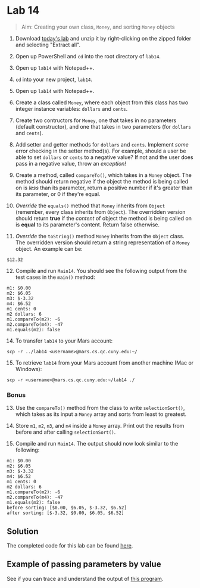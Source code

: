 # Lab 14

> Aim: Creating your own class, `Money`, and sorting `Money` objects

1. Download <a href="/Misc/TODO/lab14.zip" download>today's lab</a> and unzip it by right-clicking on the zipped folder and selecting "Extract all".

2. Open up PowerShell and `cd` into the root directory of `lab14`. 

4. Open up `lab14` with Notepad++.

3. `cd` into your new project, `lab14`.

4. Open up `lab14` with Notepad++.

6. Create a class called `Money`, where each object from this class has two integer instance variables: `dollars` and `cents`.

7. Create two contructors for `Money`, one that takes in no parameters (default constructor), and one that takes in two parameters (for `dollars` and `cents`).

8. Add setter and getter methods for `dollars` and `cents`. Implement *some* error checking in the setter method(s). For example, should a user be able to set `dollars` or `cents` to a negative value? If not and the user does pass in a negative value, throw an *exception!*

9. Create a method, called `compareTo()`, which takes in a `Money` object. The method should return negative if the object the method is being called on is *less* than its parameter, return a positive number if it's greater than its parameter, or 0 if they're equal.

10. *Override* the `equals()` method that `Money` inherits from `Object` (remember, every class inherits from `Object`). The overridden version should return **true** if the *content* of object the method is being called on is **equal** to its parameter's content. Return false otherwise.

11. *Override* the `toString()` method `Money` inherits from the `Object` class. The overridden version should return a string representation of a `Money` object. An example can be:
```
$12.32
```
12. Compile and run `Main14`. You should see the following output from the test cases in the `main()` method:
```
m1: $0.00
m2: $6.05
m3: $-3.32
m4: $6.52
m1 cents: 0
m2 dollars: 6
m1.compareTo(m2): -6
m2.compareTo(m4): -47
m1.equals(m2): false
```
14. To transfer `lab14` to your Mars account:
```
scp -r ../lab14 <username>@mars.cs.qc.cuny.edu:~/
```
15. To retrieve `lab14` from your Mars account from another machine (Mac or Windows):
```
scp -r <username>@mars.cs.qc.cuny.edu:~/lab14 ./
```
### Bonus ###
13. Use the `compareTo()` method from the class to write `selectionSort()`, which takes as its input a `Money` array and sorts from least to greatest.

14. Store `m1`, `m2`, `m3`, and `m4` inside a `Money` array. Print out the results from before and after calling `selectionSort()`. 

15. Compile and run `Main14`. The output should now look similar to the following:
```
m1: $0.00
m2: $6.05
m3: $-3.32
m4: $6.52
m1 cents: 0
m2 dollars: 6
m1.compareTo(m2): -6
m2.compareTo(m4): -47
m1.equals(m2): false
before sorting: [$0.00, $6.05, $-3.32, $6.52]
after sorting: [$-3.32, $0.00, $6.05, $6.52]
```

## Solution
The completed code for this lab can be found <a href="/Misc/Solutions/Main14.java" target="_blank">here</a>.

## Example of passing parameters by value
See if you can trace and understand the output of <a href="/Misc/Other/Main14_1.java" target="_blank">this program</a>.